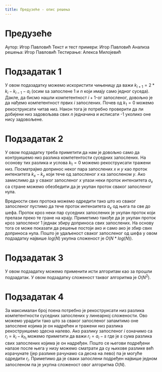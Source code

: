 ```yaml
---
title: Предузеће - опис решења
---
```


# Предузеће

Аутор: Игор Павловић
Текст и тест примери: Игор Павловић
Анализа решења: Игор Павловић
Тестирање: Алекса Милојевић

# Подзадатак 1

У овом подазадатку можемо искористити чињеницу да важи $k_{i+1}=2*k_{i}-k_{i-1}-a_{i}$ (осим ѕа запослене 1 и $n$ који имају само једног суседа). Дакле, да бисмо нашли компетентност $i+1$-ог запосленог, довољно је да нађемо компетентност првих $i$ запослених. Почев од $k_{1}=0$ можемо рекоструисати читав низ. Након тога је потребно проверити да ли добијени низ задовољава свих $n$ једначина и исписати -1 уколико оне нису задовољене.

# Подзадатак 2

У овом подзадатку треба приметити да нам је довољно само да контруишемо низ разлика компетентости суседних запослених. На осонову тих разлика и услова $k_{1}=0$ можемо рекоструисати тражени низ. Посматрајмо допринос неког пара запослених $x$ и $y$ као проток интензитета $k_{x}-k_{y}$ који тече од запосленог $x$ ка запосленом $y$. Ако замислимо да у сваког запосленог $x$ улази неки проток интензитета $a_{x}$ са стране можемо обезбедити да је укупан проток сваког запосленог нула.

Вредности свих протока можемо одредити тако што из сваког запосленог пустимо да тече проток интензитета $a_{x}$ од њега па све до шефа. Проток кроз неки пар суседних запослених је укупан проток који прелази преко те гране на крају. Приметимо такође да је укупан проток кроз запосленог 1 једнак збиру доприноса свих запослених. На основу тога се може показати да решење постоји ако и само ако је збир свих доприноса нула. Пошто је удаљеност сваког запосленог од шефа у овом подзадатку највише $log(N)$ укупна сложеност је $O(N*log(N))$.

# Подзадатак 3

У овом подзадатку можемо применити исти алгоритам као за прошли подзадатак. У овом подзадатку сложеност таквог алгоритма је $O(N^2)$.

# Подзадатак 4

За максималан број поена потребно је рекоструисати низ разлика компетентности суседних запослених у линеарној сложености. Ово можемо урадити тако што за сваког запосленог запамтимо оне запослене којима је он надрећен и тражени низ разлика рекоструишемо здесна налево.
Ако разлику запосленог $i$ означимо са $r_{i}=k_{i}-k_{h_i}$ можемо приметити да важи $r_{i}=a_{i}-s$ где је $s$ сума разлика свих запослених којима је он надређен. Пошто се његови подређени налазе после њега у низу можемо сматрати да су њихове разлике већ израчунате (јер разлике рачунамо са десна на лево) па је могуће одредити $r_{i}$. Приметимо да је сваки запослени подређен највише једном запосленом па је укупна сложеност овог алгоритма $O(N)$.
